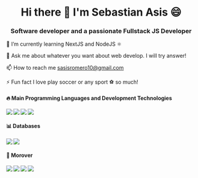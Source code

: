 
<h1 align ='center'> Hi there 👋 I'm Sebastian Asis 😄</h1>

<h3 align = 'center'>Software developer and a passionate Fullstack JS Developer</h3>
      
      
🌱 I’m currently learning NextJS and NodeJS ⚛️

💬 Ask me about whatever you want about web develop. I will try answer!

📫 How to reach me sasisromero10@gmail.com

⚡ Fun fact I love play soccer or any sport ⚽ so much!

<h4>🔥 Main Programming Languages and Development Technologies</h4>

<p align = 'center'>
<img  align="left" src="https://img.shields.io/badge/Html5%20-%23E34F26.svg?&style=flat&logo=html5&logoColor=white" />
<img align="left" src="https://img.shields.io/badge/Css3%20-%231572B6.svg?&style=flat&logo=css3&logoColor=white" />
<img align="left" src="https://img.shields.io/badge/Javascript-%23F7DF1E.svg?&style=flat&logo=javascript&logoColor=black&labelColor=black?&link=http://left&link=https://developer.mozilla.org/es/docs/Web/JavaScript/Guide" />
<img  align="left" src="https://img.shields.io/badge/Java-%23ED8B00.svg?&style=flat&logo=java&logoColor=white" />
</p>
</br>

<h4> 📊 Databases </h4>
<p align = 'center'>
<img  align="left" src="https://img.shields.io/badge/MySQL-%2300f.svg?&style=flat&logo=mysql&logoColor=black&color=blue" />
<img align="left" src="https://img.shields.io/badge/Microsoft%20SQL%20Server-CC2927?logo=Microsoft-SQL-server&logoColor=white&style=flate " />
</p>
</br>

<h4> 🧠 Morover </h4>
<p align = 'center'>
<img  align="left" src="https://img.shields.io/badge/React%20-%2320232a.svg?&style=flat&logo=react&logoColor=%2361DAFB" />
<img align="left" src="https://img.shields.io/badge/Express.js%20-%23404d59.svg?style=flat " />
<img align="left" src="https://img.shields.io/badge/C++%20-%2300599C.svg?&style=flat&logo=c%2B%2B&logoColor=white " />
      <img align="left" src="https://img.shields.io/badge/Node.js%20-%2343853D.svg?&style=flat&logo=node.js&logoColor=white" />
</p>
</br>

<!--
**CbasDev/CbasDev** is a ✨ _special_ ✨ repository because its `README.md` (this file) appears on your GitHub profile.

Here are some ideas to get you started:

- 🔭 I’m currently working on ...

- 👯 I’m looking to collaborate on ...
- 🤔 I’m looking for help with ...
- 💬 Ask me about ...
- 📫 How to reach me: ...
- 😄 Pronouns: ...
- ⚡ Fun fact: ...
--

